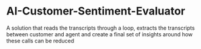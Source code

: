 # AI-Customer-Sentiment-Evaluator
A solution that reads the transcripts through a loop, extracts the transcripts between customer and agent and create a final set of insights around how these calls can be reduced
